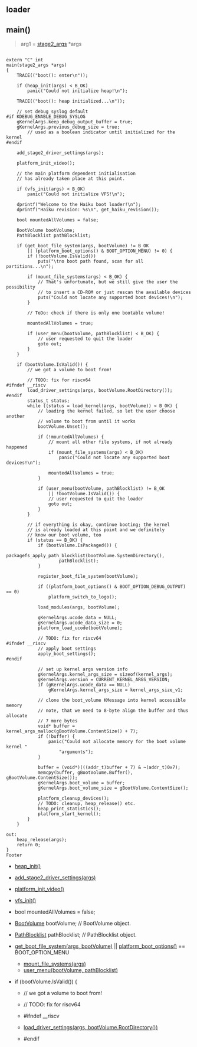 ## loader

## main()

> arg1 = [stage2_args](/boot/structure/stage2_args.md) *args

```

extern "C" int
main(stage2_args *args)
{
	TRACE(("boot(): enter\n"));

	if (heap_init(args) < B_OK)
		panic("Could not initialize heap!\n");

	TRACE(("boot(): heap initialized...\n"));

	// set debug syslog default
#if KDEBUG_ENABLE_DEBUG_SYSLOG
	gKernelArgs.keep_debug_output_buffer = true;
	gKernelArgs.previous_debug_size = true;
		// used as a boolean indicator until initialized for the kernel
#endif

	add_stage2_driver_settings(args);

	platform_init_video();

	// the main platform dependent initialisation
	// has already taken place at this point.

	if (vfs_init(args) < B_OK)
		panic("Could not initialize VFS!\n");

	dprintf("Welcome to the Haiku boot loader!\n");
	dprintf("Haiku revision: %s\n", get_haiku_revision());

	bool mountedAllVolumes = false;

	BootVolume bootVolume;
	PathBlocklist pathBlocklist;

	if (get_boot_file_system(args, bootVolume) != B_OK
		|| (platform_boot_options() & BOOT_OPTION_MENU) != 0) {
		if (!bootVolume.IsValid())
			puts("\tno boot path found, scan for all partitions...\n");

		if (mount_file_systems(args) < B_OK) {
			// That's unfortunate, but we still give the user the possibility
			// to insert a CD-ROM or just rescan the available devices
			puts("Could not locate any supported boot devices!\n");
		}

		// ToDo: check if there is only one bootable volume!

		mountedAllVolumes = true;

		if (user_menu(bootVolume, pathBlocklist) < B_OK) {
			// user requested to quit the loader
			goto out;
		}
	}

	if (bootVolume.IsValid()) {
		// we got a volume to boot from!

		// TODO: fix for riscv64
#ifndef __riscv
		load_driver_settings(args, bootVolume.RootDirectory());
#endif
		status_t status;
		while ((status = load_kernel(args, bootVolume)) < B_OK) {
			// loading the kernel failed, so let the user choose another
			// volume to boot from until it works
			bootVolume.Unset();

			if (!mountedAllVolumes) {
				// mount all other file systems, if not already happened
				if (mount_file_systems(args) < B_OK)
					panic("Could not locate any supported boot devices!\n");

				mountedAllVolumes = true;
			}

			if (user_menu(bootVolume, pathBlocklist) != B_OK
				|| !bootVolume.IsValid()) {
				// user requested to quit the loader
				goto out;
			}
		}

		// if everything is okay, continue booting; the kernel
		// is already loaded at this point and we definitely
		// know our boot volume, too
		if (status == B_OK) {
			if (bootVolume.IsPackaged()) {
				packagefs_apply_path_blocklist(bootVolume.SystemDirectory(),
					pathBlocklist);
			}

			register_boot_file_system(bootVolume);

			if ((platform_boot_options() & BOOT_OPTION_DEBUG_OUTPUT) == 0)
				platform_switch_to_logo();

			load_modules(args, bootVolume);

			gKernelArgs.ucode_data = NULL;
			gKernelArgs.ucode_data_size = 0;
			platform_load_ucode(bootVolume);

			// TODO: fix for riscv64
#ifndef __riscv
			// apply boot settings
			apply_boot_settings();
#endif

			// set up kernel args version info
			gKernelArgs.kernel_args_size = sizeof(kernel_args);
			gKernelArgs.version = CURRENT_KERNEL_ARGS_VERSION;
			if (gKernelArgs.ucode_data == NULL)
				gKernelArgs.kernel_args_size = kernel_args_size_v1;

			// clone the boot_volume KMessage into kernel accessible memory
			// note, that we need to 8-byte align the buffer and thus allocate
			// 7 more bytes
			void* buffer = kernel_args_malloc(gBootVolume.ContentSize() + 7);
			if (!buffer) {
				panic("Could not allocate memory for the boot volume kernel "
					"arguments");
			}

			buffer = (void*)(((addr_t)buffer + 7) & ~(addr_t)0x7);
			memcpy(buffer, gBootVolume.Buffer(), gBootVolume.ContentSize());
			gKernelArgs.boot_volume = buffer;
			gKernelArgs.boot_volume_size = gBootVolume.ContentSize();

			platform_cleanup_devices();
			// TODO: cleanup, heap_release() etc.
			heap_print_statistics();
			platform_start_kernel();
		}
	}

out:
	heap_release(args);
	return 0;
}
Footer

```

* [heap_init()](/boot/loader/heap.md#heap_init)
* [add_stage2_driver_settings(args)](/boot/loader/load_driver_settings.md#add_stage2_driver_settings)
* [platform_init_video()](/boot/efi/video.md#platform_init_video)
* [vfs_init()](/boot/loader/vfs.md#vfs_init)
* bool mountedAllVolumes = false;
* [BootVolume](/boot/loader/vfs.md#BootVolume) bootVolume; // BootVolume object.
* [PathBlocklist](/boot/loader/PathBlocklist.md#PathBlocklist) pathBlocklist;	// PathBlocklist object.
* [get_boot_file_system(args, bootVolume)](/boot/loader/vfs.md#get_boot_file_system) || [platform_boot_options()](/boot/efi/start.md#platform_boot_options) == BOOT_OPTION_MENU

   * [mount_file_systems(args)](/boot/loader/vfs.md#mount_file_systems)
   * [user_menu(bootVolume, pathBlocklist)](/boot/loader/menu.md#user_menu)

* if (bootVolume.IsValid()) {
	* // we got a volume to boot from!

	* // TODO: fix for riscv64
	* #ifndef __riscv
	* [load_driver_settings(args, bootVolume.RootDirectory())](/boot/loader/load_driver_settings.md#load_driver_settings)
	* #endif

